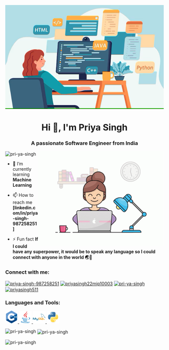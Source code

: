 ![logo](https://github.com/pri-ya-singh/pri-ya-singh/blob/main/Github%20Banner.png)
<h1 align="center">Hi 👋, I'm Priya Singh</h1>
<h3 align="center">A passionate Software Engineer from India</h3>

<img align="right" alt="Coding" width="400" src="https://github.com/pri-ya-singh/pri-ya-singh/blob/main/happy.gif">


<p align="left"> <img src="https://komarev.com/ghpvc/?username=pri-ya-singh&label=Profile%20views&color=0e75b6&style=flat" alt="pri-ya-singh" /> </p>

- 🌱 I’m currently learning **Machine Learning**

- 📫 How to reach me **[linkedin.com/in/priya-singh-987258251]**

- ⚡ Fun fact **If I could have any superpower, it would be to speak any language so I could connect with anyone in the world 🌏🙂**

<h3 align="left">Connect with me:</h3>
<p align="left">
<a href="https://linkedin.com/in/priya-singh-987258251" target="blank"><img align="center" src="https://raw.githubusercontent.com/rahuldkjain/github-profile-readme-generator/master/src/images/icons/Social/linked-in-alt.svg" alt="priya-singh-987258251" height="30" width="40" /></a>
<a href="https://kaggle.com/priyasingh22mip10003" target="blank"><img align="center" src="https://raw.githubusercontent.com/rahuldkjain/github-profile-readme-generator/master/src/images/icons/Social/kaggle.svg" alt="priyasingh22mip10003" height="30" width="40" /></a>
<a href="https://www.leetcode.com/pri-ya-singh" target="blank"><img align="center" src="https://raw.githubusercontent.com/rahuldkjain/github-profile-readme-generator/master/src/images/icons/Social/leet-code.svg" alt="pri-ya-singh" height="30" width="40" /></a>
<a href="https://auth.geeksforgeeks.org/user/priyasingh511" target="blank"><img align="center" src="https://raw.githubusercontent.com/rahuldkjain/github-profile-readme-generator/master/src/images/icons/Social/geeks-for-geeks.svg" alt="priyasingh511" height="30" width="40" /></a>
</p>

<h3 align="left">Languages and Tools:</h3>
<p align="left"> <a href="https://www.w3schools.com/cpp/" target="_blank" rel="noreferrer"> <img src="https://raw.githubusercontent.com/devicons/devicon/master/icons/cplusplus/cplusplus-original.svg" alt="cplusplus" width="40" height="40"/> </a> <a href="https://www.java.com" target="_blank" rel="noreferrer"> <img src="https://raw.githubusercontent.com/devicons/devicon/master/icons/java/java-original.svg" alt="java" width="40" height="40"/> </a> <a href="https://www.mysql.com/" target="_blank" rel="noreferrer"> <img src="https://raw.githubusercontent.com/devicons/devicon/master/icons/mysql/mysql-original-wordmark.svg" alt="mysql" width="40" height="40"/> </a> <a href="https://www.python.org" target="_blank" rel="noreferrer"> <img src="https://raw.githubusercontent.com/devicons/devicon/master/icons/python/python-original.svg" alt="python" width="40" height="40"/> </a> </p>

<p><img align="left" src="https://github-readme-stats.vercel.app/api/top-langs?username=pri-ya-singh&show_icons=true&locale=en&layout=compact" alt="pri-ya-singh" /></p>

<p>&nbsp;<img align="center" src="https://github-readme-stats.vercel.app/api?username=pri-ya-singh&show_icons=true&locale=en" alt="pri-ya-singh" /></p>

<p><img align="center" src="https://github-readme-streak-stats.herokuapp.com/?user=pri-ya-singh&" alt="pri-ya-singh" /></p>


